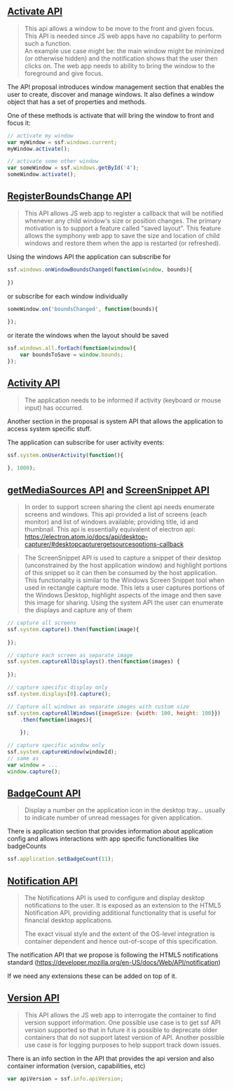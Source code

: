 ## [Activate API](https://symphonyoss.atlassian.net/wiki/display/WGDWAPI/Activate+API)

> This api allows a window to be move to the front and given focus.   This API is needed since JS web apps have no capability to perform such a function.  
> An example use case might be: the main window might be minimized (or otherwise hidden) and the notification shows that the user then clicks on.  The web app needs to ability to bring the window to the foreground and give focus.  

The API proposal introduces window management section that enables the user to create, discover and manage windows.
It also defines a window object that has a set of properties and methods.

One of these methods is activate that will bring the window to front and focus it:
```javascript
// activate my window
var myWindow = ssf.windows.current;
myWindow.activate();

// activate some other window
var someWindow = ssf.windows.getById('4');
someWindow.activate();
```

## [RegisterBoundsChange API](https://symphonyoss.atlassian.net/wiki/display/WGDWAPI/RegisterBoundsChange+API)
> This API allows JS web app to register a callback that will be notified whenever any child window's size or position changes.  The primary motivation is to support a feature called "saved layout".  This feature allows the symphony web app to save the size and location of child windows and restore them when the app is restarted (or refreshed).

Using the windows API the application can subscribe for
```javascript
ssf.windows.onWindowBoundsChanged(function(window, bounds){
    
})
```

or subscribe for each window individually 
```javascript
someWindow.on('boundsChanged', function(bounds){
    
});
```

or iterate the windows when the layout should be saved
```javascript
ssf.windows.all.forEach(function(window){
    var boundsToSave = window.bounds;    
});
```
## [Activity API](https://symphonyoss.atlassian.net/wiki/display/WGDWAPI/Activity+API)
> The application needs to be informed if activity (keyboard or mouse input) has occurred.

Another section in the proposal is system API that allows the application to access system specific stuff.

The application can subscribe for user activity events:
```javascript
ssf.system.onUserActivity(function(){
    
}, 1000);
```

## [getMediaSources API](https://symphonyoss.atlassian.net/wiki/display/WGDWAPI/getMediaSources+API) and [ScreenSnippet API](https://symphonyoss.atlassian.net/wiki/display/WGDWAPI/ScreenSnippet+API)
> In order to support screen sharing the client api needs enumerate screens and windows. 
> This api provided a list of screens (each monitor) and list of windows available; providing title, id and thumbnail.  This api is essentially equivalent of electron api: https://electron.atom.io/docs/api/desktop-capturer/#desktopcapturergetsourcesoptions-callback

> The ScreenSnippet API is used to capture a snippet of their desktop (unconstrained by the host application window) and highlight portions of this snippet so it can then be consumed by the host application.  This functionality is similar to the Windows Screen Snippet tool when used in rectangle capture mode.  This lets a user captures portions of the Windows Desktop, highlight aspects of the image and then save this image for sharing.
Using the system API the user can enumerate the displays and capture any of them
```javascript
// capture all screens
ssf.system.capture().then(function(image){
    
});

// capture each screen as separate image
ssf.system.captureAllDisplays().then(function(images) {
  
});

// capture specific display only
ssf.system.displays[0].capture();

// Capture all windows as separate images with custom size
ssf.system.captureAllWindows({imageSize: {width: 100, height: 100}})
    .then(function(images){
        
    });

// capture specific window only
ssf.system.captureWindow(windowId);
// same as
var window = ...
window.capture();
```

## [BadgeCount API](https://symphonyoss.atlassian.net/wiki/display/WGDWAPI/BadgeCount+API)
> Display a number on the application icon in the desktop tray... usually to indicate number of unread messages for given application.

There is application section that provides information about application config and allows 
interactions with app specific functionalities like badgeCounts

```javascript
ssf.application.setBadgeCount(11);
```
## [Notification API](https://symphonyoss.atlassian.net/wiki/display/WGDWAPI/Notification+API)
>The Notifications API is used to configure and display desktop notifications to the user. It is exposed as an extension to the HTML5 Notification API, providing additional functionality that is useful for financial desktop applications.
>
>The exact visual style and the extent of the OS-level integration is container dependent and hence out-of-scope of this specification.

The notification API that we propose is following the HTML5 notifications standard (https://developer.mozilla.org/en-US/docs/Web/API/notification)

If we need any extensions these can be added on top of it.

## [Version API](https://symphonyoss.atlassian.net/wiki/display/WGDWAPI/Version+API)
> This API allows the JS web app to interrogate the container to find version support information.  One possible use case is to get ssf API version supported so that in future it is possible to deprecate older containers that do not support latest version of API.  Another possible use case is for logging purposes to help support track down issues.

There is an info section in the API that provides the api version and also container information (version, capabilities, etc)

```javascript
var apiVersion = ssf.info.apiVersion;
```